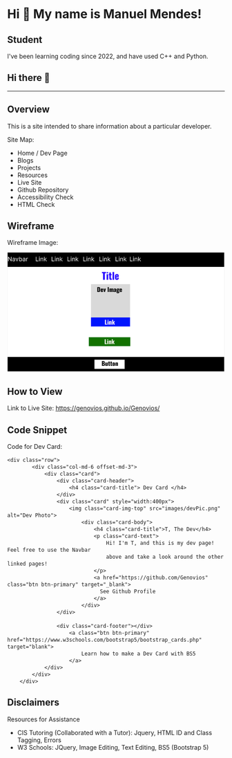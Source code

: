 Hi 👋 My name is Manuel Mendes!
===============================

Student
----------

I've been learning coding since 2022, and have used C++ and Python.

## Hi there 👋

--------------------
## Overview

This is a site intended to share information about a particular developer.

Site Map:

- Home / Dev Page
- Blogs
- Projects
- Resources
- Live Site
- Github Repository
- Accessibility Check
- HTML Check

## Wireframe

Wireframe Image:

<img src="docs/images/wireframeDevPage.png" alt="Wireframe of Dev Page">

## How to View
Link to Live Site: 
https://genovios.github.io/Genovios/

## Code Snippet

Code for Dev Card:

```
<div class="row">
		<div class="col-md-6 offset-md-3">
			<div class="card">
				<div class="card-header">
					<h4 class="card-title"> Dev Card </h4>
				</div>
				<div class="card" style="width:400px">
  					<img class="card-img-top" src="images/devPic.png" alt="Dev Photo">
  						<div class="card-body">
    						<h4 class="card-title">T, The Dev</h4>
    						<p class="card-text">
								Hi! I'm T, and this is my dev page! Feel free to use the Navbar
								above and take a look around the other linked pages!
							</p>
    						<a href="https://github.com/Genovios" class="btn btn-primary" target="_blank">
							  See Github Profile
							</a>
  						</div>
				</div>

				<div class="card-footer"></div>
					<a class="btn btn-primary" href="https://www.w3schools.com/bootstrap5/bootstrap_cards.php" target="blank"> 
						Learn how to make a Dev Card with BS5
					</a>
			</div>
		</div>
	</div>
```

## Disclaimers
Resources for Assistance
- CIS Tutoring (Collaborated with a Tutor): Jquery, HTML ID and Class Tagging, Errors
- W3 Schools: JQuery, Image Editing, Text Editing, BS5 (Bootstrap 5)